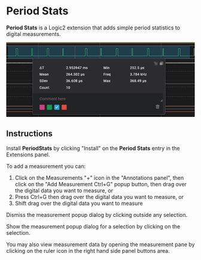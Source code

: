 
  # Period Stats

**Period Stats** is a Logic2 extension that adds simple period statistics
to digital measurements.

![](PeriodStatsSample.png)

## Instructions

Install **PeriodStats** by clicking "Install" on the **Period Stats** entry in the
Extensions panel.

To add a measurement you can:

1. Click on the Measurements "+" icon in the "Annotations panel", then click on
    the "Add Measurement Ctrl+G" popup button, then drag over the digital data
    you want to measure, or
2. Press Ctrl+G then drag over the digital data you want to measure, or
3. Shift drag over the digital data you want to measure

Dismiss the measurement popup dialog by clicking outside any selection.

Show the measurement popup dialog for a selection by clicking on the selection.

You may also view measurement data by opening the measurement pane by clicking
on the ruler icon in the right hand side panel buttons area.
